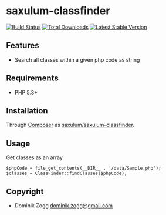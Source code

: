 saxulum-classfinder
===================

[![Build Status](https://api.travis-ci.org/saxulum/saxulum-classfinder.png?branch=master)](https://travis-ci.org/saxulum/saxulum-classfinder)
[![Total Downloads](https://poser.pugx.org/saxulum/saxulum-classfinder/downloads.png)](https://packagist.org/packages/saxulum/saxulum-classfinder)
[![Latest Stable Version](https://poser.pugx.org/saxulum/saxulum-classfinder/v/stable.png)](https://packagist.org/packages/saxulum/saxulum-classfinder)

Features
--------

* Search all classes within a given php code as string

Requirements
------------

 * PHP 5.3+

Installation
------------

Through [Composer](http://getcomposer.org) as [saxulum/saxulum-classfinder][1].

Usage
-----

Get classes as an array

``` {.php}
$phpCode = file_get_contents(__DIR__ . '/data/Sample.php');
$classes = ClassFinder::findClasses($phpCode);
```

Copyright
---------
* Dominik Zogg <dominik.zogg@gmail.com>

[1]: https://packagist.org/packages/saxulum/saxulum-classfinder
